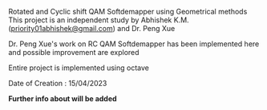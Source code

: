 Rotated and Cyclic shift QAM Softdemapper using Geometrical methods
This project is an independent study by Abhishek K.M. (priority01abhishek@gmail.com) and
Dr. Peng Xue

Dr. Peng Xue's work on RC QAM Softdemapper has been implemented here and possible improvement are explored

Entire project is implemented using octave

Date of Creation : 15/04/2023

**Further info about will be added**